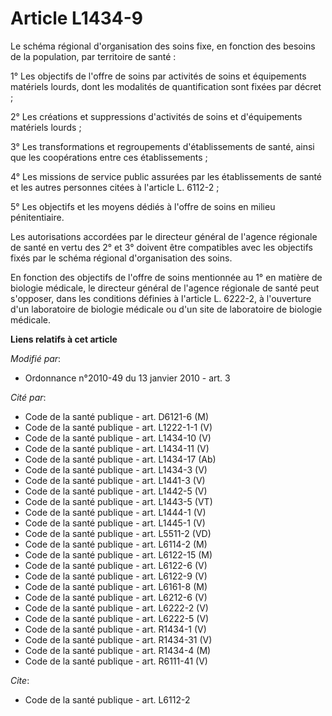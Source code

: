 # Article L1434-9

Le schéma régional d'organisation des soins fixe, en fonction des besoins de la population, par territoire de santé : 

1° Les objectifs de l'offre de soins par activités de soins et équipements matériels lourds, dont les modalités de
quantification sont fixées par décret ; 

2° Les créations et suppressions d'activités de soins et d'équipements matériels lourds ; 

3° Les transformations et regroupements d'établissements de santé, ainsi que les coopérations entre ces établissements ; 

4° Les missions de service public assurées par les établissements de santé et les autres personnes citées à l'article L.
6112-2 ; 

5° Les objectifs et les moyens dédiés à l'offre de soins en milieu pénitentiaire. 

Les autorisations accordées par le directeur général de l'agence régionale de santé en vertu des 2° et 3° doivent être
compatibles avec les objectifs fixés par le schéma régional d'organisation des soins. 

En fonction des objectifs de l'offre de soins mentionnée au 1° en matière de biologie médicale, le directeur général de
l'agence régionale de santé peut s'opposer, dans les conditions définies à l'article L. 6222-2, à l'ouverture d'un
laboratoire de biologie médicale ou d'un site de laboratoire de biologie médicale.

**Liens relatifs à cet article**

_Modifié par_:

  - Ordonnance n°2010-49 du 13 janvier 2010 - art. 3

_Cité par_:

  - Code de la santé publique - art. D6121-6 (M)
  - Code de la santé publique - art. L1222-1-1 (V)
  - Code de la santé publique - art. L1434-10 (V)
  - Code de la santé publique - art. L1434-11 (V)
  - Code de la santé publique - art. L1434-17 (Ab)
  - Code de la santé publique - art. L1434-3 (V)
  - Code de la santé publique - art. L1441-3 (V)
  - Code de la santé publique - art. L1442-5 (V)
  - Code de la santé publique - art. L1443-5 (VT)
  - Code de la santé publique - art. L1444-1 (V)
  - Code de la santé publique - art. L1445-1 (V)
  - Code de la santé publique - art. L5511-2 (VD)
  - Code de la santé publique - art. L6114-2 (M)
  - Code de la santé publique - art. L6122-15 (M)
  - Code de la santé publique - art. L6122-6 (V)
  - Code de la santé publique - art. L6122-9 (V)
  - Code de la santé publique - art. L6161-8 (M)
  - Code de la santé publique - art. L6212-6 (V)
  - Code de la santé publique - art. L6222-2 (V)
  - Code de la santé publique - art. L6222-5 (V)
  - Code de la santé publique - art. R1434-1 (V)
  - Code de la santé publique - art. R1434-31 (V)
  - Code de la santé publique - art. R1434-4 (M)
  - Code de la santé publique - art. R6111-41 (V)

_Cite_:

  - Code de la santé publique - art. L6112-2
